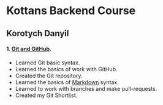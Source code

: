 # Kottans Backend Course
## Korotych Danyil
#### 1. [Git and GitHub](https://github.com/kottans/backend/blob/master/tasks/git-intro.md).
* Learned Git basic syntax.
* Learned the basics of work with GitHub.
* Created the Git repository.
* Learned the basics of [Markdown](https://www.markdownguide.org/basic-syntax/#links) syntax.
* Learned to work with branches and make pull-requests.
* Created my Git Shortlist.
